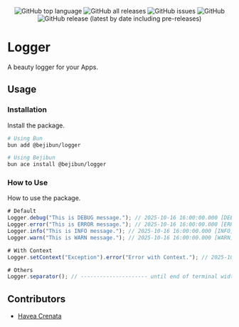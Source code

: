 <div align="center">

![GitHub top language](https://img.shields.io/github/languages/top/crenata/bejibun-logger)
![GitHub all releases](https://img.shields.io/github/downloads/crenata/bejibun-logger/total)
![GitHub issues](https://img.shields.io/github/issues/crenata/bejibun-logger)
![GitHub](https://img.shields.io/github/license/crenata/bejibun-logger)
![GitHub release (latest by date including pre-releases)](https://img.shields.io/github/v/release/crenata/bejibun-logger?display_name=tag&include_prereleases)

</div>

# Logger
A beauty logger for your Apps.

## Usage

### Installation
Install the package.

```bash
# Using Bun
bun add @bejibun/logger

# Using Bejibun
bun ace install @bejibun/logger
```

### How to Use
How to use the package.

```ts
# Default
Logger.debug("This is DEBUG message."); // 2025-10-16 16:00:00.000 [DEBUG]: This is DEBUG message.
Logger.error("This is ERROR message."); // 2025-10-16 16:00:00.000 [ERROR]: This is ERROR message.
Logger.info("This is INFO message."); // 2025-10-16 16:00:00.000 [INFO]: This is INFO message.
Logger.warn("This is WARN message."); // 2025-10-16 16:00:00.000 [WARN]: This is WARN message.

# With Context
Logger.setContext("Exception").error("Error with Context."); // 2025-10-16 16:00:00.000 [Exception]: Error with Context.

# Others
Logger.separator(); // --------------------- until end of terminal width
```

## Contributors
- [Havea Crenata](mailto:havea.crenata@gmail.com)